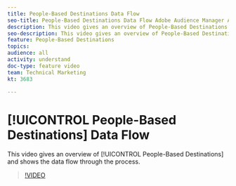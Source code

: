 ```yaml
---
title: People-Based Destinations Data Flow
seo-title: People-Based Destinations Data Flow Adobe Audience Manager AAM
description: This video gives an overview of People-Based Destinations and shows the data flow through the process.
seo-description: This video gives an overview of People-Based Destinations and shows the data flow through the process.  Adobe Audience Manager AAM
feature: People-Based Destinations
topics: 
audience: all
activity: understand
doc-type: feature video
team: Technical Marketing
kt: 3683

---
```


# [!UICONTROL People-Based Destinations] Data Flow

This video gives an overview of [!UICONTROL People-Based Destinations] and shows the data flow through the process.

>[!VIDEO](https://video.tv.adobe.com/v/28968/?quality=12)
